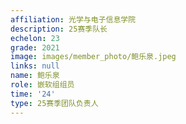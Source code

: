```yaml
---
affiliation: 光学与电子信息学院
description: 25赛季队长
echelon: 23
grade: 2021
image: images/member_photo/鲍乐泉.jpeg
links: null
name: 鲍乐泉
role: 嵌软组组员
time: '24'
type: 25赛季团队负责人
---
```

